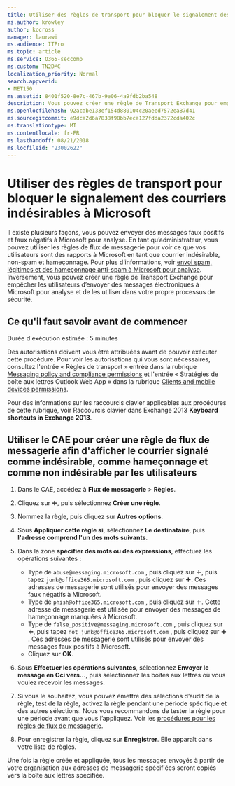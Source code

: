 ```yaml
---
title: Utiliser des règles de transport pour bloquer le signalement des courriers indésirables à Microsoft
ms.author: krowley
author: kccross
manager: laurawi
ms.audience: ITPro
ms.topic: article
ms.service: O365-seccomp
ms.custom: TN2DMC
localization_priority: Normal
search.appverid:
- MET150
ms.assetid: 8401f520-8e7c-467b-9e06-4a9fdb2ba548
description: Vous pouvez créer une règle de Transport Exchange pour empêcher les utilisateurs d’envoyer des messages électroniques à Microsoft pour analyse et de les utiliser dans votre propre processus de sécurité
ms.openlocfilehash: 92acabe133ef154d880104c20aeed7572ea87d41
ms.sourcegitcommit: e9dca2d6a7838f98bb7eca127fdda2372cda402c
ms.translationtype: MT
ms.contentlocale: fr-FR
ms.lasthandoff: 08/21/2018
ms.locfileid: "23002622"
---
```

# <a name="use-mail-flow-rules-to-see-what-your-users-are-reporting-to-microsoft"></a>Utiliser des règles de transport pour bloquer le signalement des courriers indésirables à Microsoft

Il existe plusieurs façons, vous pouvez envoyer des messages faux positifs et faux négatifs à Microsoft pour analyse. En tant qu’administrateur, vous pouvez utiliser les règles de flux de messagerie pour voir ce que vos utilisateurs sont des rapports à Microsoft en tant que courrier indésirable, non-spam et hameçonnage. Pour plus d’informations, voir [envoi spam, légitimes et des hameçonnage anti-spam à Microsoft pour analyse](submit-spam-non-spam-and-phishing-scam-messages-to-microsoft-for-analysis.md). Inversement, vous pouvez créer une règle de Transport Exchange pour empêcher les utilisateurs d’envoyer des messages électroniques à Microsoft pour analyse et de les utiliser dans votre propre processus de sécurité.
  
## <a name="what-do-you-need-to-know-before-you-begin"></a>Ce qu'il faut savoir avant de commencer

Durée d'exécution estimée : 5 minutes
  
Des autorisations doivent vous être attribuées avant de pouvoir exécuter cette procédure. Pour voir les autorisations qui vous sont nécessaires, consultez l'entrée « Règles de transport » entrée dans la rubrique [Messaging policy and compliance permissions](http://technet.microsoft.com/library/ec4d3b9f-b85a-4cb9-95f5-6fc149c3899b.aspx) et l'entrée « Stratégies de boîte aux lettres Outlook Web App » dans la rubrique [Clients and mobile devices permissions](http://technet.microsoft.com/library/57eca42a-5a7f-4c65-89f0-7a84f2dbea19.aspx). 
  
Pour des informations sur les raccourcis clavier applicables aux procédures de cette rubrique, voir Raccourcis clavier dans Exchange 2013 **Keyboard shortcuts in Exchange 2013**.
  
## <a name="use-the-eac-to-create-a-mail-flow-rule-to-view-users-manual-junk-phishing-and-not-junk-reports"></a>Utiliser le CAE pour créer une règle de flux de messagerie afin d'afficher le courrier signalé comme indésirable, comme hameçonnage et comme non indésirable par les utilisateurs

1. Dans le CAE, accédez à **Flux de messagerie** \> **Règles**.
    
2. Cliquez sur ![Icône Ajouter](media/ITPro-EAC-AddIcon.gif), puis sélectionnez **Créer une règle**.
    
3. Nommez la règle, puis cliquez sur **Autres options**.
    
4. Sous **Appliquer cette règle si**, sélectionnez **Le destinataire**, puis **l'adresse comprend l'un des mots suivants**.
    
5. Dans la zone **spécifier des mots ou des expressions**, effectuez les opérations suivantes : 
    - Type de `abuse@messaging.microsoft.com` , puis cliquez sur ![ajouter une icône](media/ITPro-EAC-AddIcon.gif), puis tapez `junk@office365.microsoft.com` , puis cliquez sur ![ajouter une icône](media/ITPro-EAC-AddIcon.gif). Ces adresses de messagerie sont utilisés pour envoyer des messages faux négatifs à Microsoft.
    - Type de `phish@office365.microsoft.com` , puis cliquez sur ![ajouter une icône](media/ITPro-EAC-AddIcon.gif). Cette adresse de messagerie est utilisée pour envoyer des messages de hameçonnage manquées à Microsoft.
    - Type de `false_positive@messaging.microsoft.com` , puis cliquez sur ![ajouter une icône](media/ITPro-EAC-AddIcon.gif), puis tapez `not_junk@office365.microsoft.com` , puis cliquez sur ![ajouter une icône](media/ITPro-EAC-AddIcon.gif). Ces adresses de messagerie sont utilisés pour envoyer des messages faux positifs à Microsoft.
    - Cliquez sur **OK**.
    
6. Sous **Effectuer les opérations suivantes**, sélectionnez **Envoyer le message en Cci vers...**, puis sélectionnez les boîtes aux lettres où vous voulez recevoir les messages. 
    
7. Si vous le souhaitez, vous pouvez émettre des sélections d’audit de la règle, test de la règle, activez la règle pendant une période spécifique et des autres sélections. Nous vous recommandons de tester la règle pour une période avant que vous l’appliquez. Voir les [procédures pour les règles de flux de messagerie](https://docs.microsoft.com/Exchange/policy-and-compliance/mail-flow-rules/mail-flow-rule-procedures). 
    
8. Pour enregistrer la règle, cliquez sur **Enregistrer**. Elle apparaît dans votre liste de règles. 
    
Une fois la règle créée et appliquée, tous les messages envoyés à partir de votre organisation aux adresses de messagerie spécifiées seront copiés vers la boîte aux lettres spécifiée.
  

